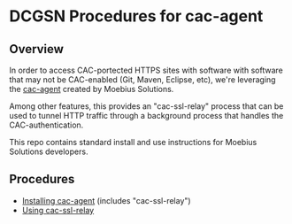 DCGSN Procedures for cac-agent
================

Overview
----------------

In order to access CAC-portected HTTPS sites with software with software
that may not be CAC-enabled (Git, Maven, Eclipse, etc), we're leveraging
the [cac-agent](https://github.com/MoebiusSolutions/cac-agent) created by
Moebius Solutions.

Among other features, this provides an "cac-ssl-relay" process that can
be used to tunnel HTTP traffic through a background process that handles
the CAC-authentication.

This repo contains standard install and use instructions for Moebius Solutions
developers.

Procedures
----------------

* [Installing cac-agent](docs/Installing-cac-agent.md) (includes "cac-ssl-relay")
* [Using cac-ssl-relay](docs/Using-cac-ssl-relay.md)


